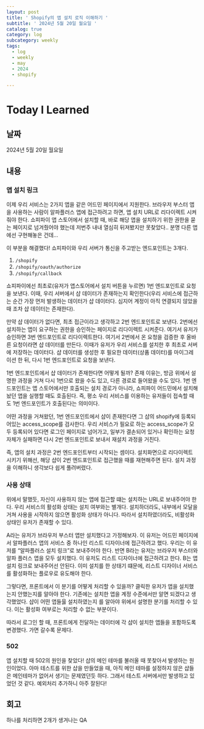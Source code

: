 ```yaml
---
layout: post
title: ' Shopify의 앱 설치 로직 이해하기 '
subtitle: ' 2024년 5월 20일 월요일 '
catalog: true
category: log
subcategory: weekly
tags:
  - log
  - weekly
  - may
  - 2024
  - shopify

---
```


# Today I Learned

## 날짜

2024년 5월 20일 월요일

## 내용

### 앱 설치 링크

 이제 우리 서비스는 2가지 앱을 같은 어드민 페이지에서 지원한다. 브라우저 부스터 앱을 사용하는 사람이 알파플러스 앱에 접근하려고 하면, 앱 설치 URL로 리다이렉트 시켜줘야 한다. 쇼피파이 앱 스토어에서  설치할 때, 바로 해당 앱을 설치하기 위한 권한을 묻는 페이지로 넘겨줬어야 했는데 저번주 내내 열심히 뒤져봤지만 못찾았다.. 분명 다른 앱에선 구현해놓은 건데…

 이 부분을 해결했다! 쇼피파이와 우리 서버가 통신을 주고받는 엔드포인트는 3개다.

1. `/shopify`
2. `/shopify/oauth/authorize`
3. `/shopify/callback`

쇼피파이에선 최초로(유저가 앱스토어에서 설치 버튼을 누르면) 1번 엔드포인트로 요청을 보낸다. 이때, 우리 서버에서 샵 데이터가 존재하는지 확인한다(우리 서비스에 접근하는 순간 가장 먼저 발생하는 데이터가 샵 데이터다. 심지어 계정이 아직 연결되지 않았을때 조차 샵 데이터는 존재한다). 

 만약 샵 데이터가 없다면, 최초 접근이라고 생각하고 2번 엔드포인트로 보낸다. 2번에선 설치하는 앱이 요구하는 권한을 승인하는 페이지로 리다이렉트 시켜준다. 여기서 유저가 승인하면 3번 엔드포인트로 리다이렉트한다. 여기서 2번에서 온 요청을 검증한 후 올바른 요청이라면 샵 데이터를 만든다. 이때가 유저가 우리 서비스를 설치한 후 최초로 서버에 저장하는 데이터다. 샵 데이터를 생성한 후 필요한 데이터(상품 데이터)를 마이그레이션 한 뒤, 다시 1번 엔드포인트로 요청을 보낸다.

 1번 엔드포인트에서 샵 데이터가 존재한다면 어떻게 될까? 존재 이유는, 방금 위에서 설명한 과정을 거쳐 다시 1번으로 왔을 수도 있고, 다른 경로로 들어왔을 수도 있다. 1번 엔드포인트는 앱 스토어에서만 호출되는 설치 경로가 아니라, 쇼피파이 어드민에서 설치해놨던 앱을 실행할 때도 호출된다. 즉, 평소 우리 서비스를 이용하는 유저들이 접속할 때도 1번 엔드포인트가 호출된다는 의미이다. 

 어떤 과정을 거쳐왔던, 1번 엔드포인트에서 샵이 존재한다면 그 샵의 shopify에 등록되어있는 access_scope를 검사한다. 우리 서비스가 필요로 하는 access_scope가 모두 등록되어 있다면 로그인 페이지로 넘어가고, 일부가 결손되어 있거나 확인하는 요청 자체가 실패하면 다시 2번 엔드포인트로 보내서 재설치 과정을 거친다.

 즉, 앱의 설치 과정은 2번 엔드포인트부터 시작되는 셈이다. 설치화면으로 리다이렉트 시키기 위해선, 해당 샵이 2번 엔드포인트로 접근했을 때를 재현해주면 된다. 설치 과정을 이해하니 생각보다 쉽게 풀려버렸다.

### 사용 상태

 위에서 말했듯, 자신이 사용하지 않는 앱에 접근할 떄는 설치하는 URL로 보내주어야 한다. 우리 서비스의 활성화 상태는 설치 여부와는 별개다. 설치하더라도, 내부에서 모달을 거쳐 사용을 시작하지 않으면 활성화 상태가 아니다. 따라서 설치하였더라도, 비활성화 상태인 유저가 존재할 수 있다.

 A라는 유저가 브라우저 부스터 앱만 설치했다고 가정해보자. 이 유저는 어드민 페이지에서 알파플러스 앱의 서비스 중 하나인 리스트 디자이너에 접근하려고 했다. 우리는 이 유저를 “알파플러스 설치 링크”로 보내주어야 한다. 반면 B라는 유저는 브라우저 부스터와 알파 플러스 앱을 모두 설치했다. 이 유저도 리스트 디자이너에 접근하려고 한다. B는 앱 설치 링크로 보내주어선 안된다. 이미 설치를 한 상태기 떄문에, 리스트 디자이너 서비스를 활성화하는 플로우로 유도해야 한다.

 그렇다면, 프론트에서 이 분기를 어떻게 처리할 수 있을까? 클릭한 유저가 앱을 설치했는지 안했는지를 알아야 한다. 기존에는 설치한 앱을 계정 수준에서만 알면 되겠다고 생각했었다. 샵이 어떤 앱들읋 설치하였는지 를 알아야 위에서 설명한 분기를 처리할 수 있다. 이는 활성화 여부로는 처리할 수 없는 부분이다.

 따라서 로그인 할 때, 프론트에게 전달하는 데이터에 각 샵이 설치한 앱들을 포함하도록 변경했다. 가면 갈수록 문제다.

### 502

 앱 설치할 때 502의 원인을 찾았다! 샵의 메인 테마를 불러올 때 못찾아서 발생하는 원인이었다. 아마 테스트를 위한 샵을 만들었을 때, 아직 메인 테마를 설정하지 않은 샵들은 메인테마가 없어서 생기는 문제였던듯 하다. 그래서 테스트 서버에서만 발생하고 있었던 것 같다. 예외처리 추가하니 아주 잘된다!

## 회고

하나를 처리하면 2개가 생겨나는 QA